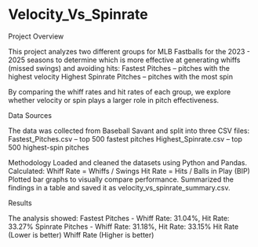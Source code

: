 # Velocity_Vs_Spinrate
Project Overview

This project analyzes two different groups for MLB Fastballs for the 2023 - 2025 seasons to determine which is more effective at generating whiffs (missed swings) and avoiding hits:
	Fastest Pitches – pitches with the highest velocity
	Highest Spinrate Pitches – pitches with the most spin

By comparing the whiff rates and hit rates of each group, we explore whether velocity or spin plays a larger role in pitch effectiveness.

Data Sources

The data was collected from Baseball Savant and split into three CSV files:
	Fastest_Pitches.csv – top 500 fastest pitches
	Highest_Spinrate.csv – top 500 highest-spin pitches

Methodology
	Loaded and cleaned the datasets using Python and Pandas.
	  Calculated:
	    Whiff Rate = Whiffs / Swings
      Hit Rate = Hits / Balls in Play (BIP)
	Plotted bar graphs to visually compare performance.
	Summarized the findings in a table and saved it as velocity_vs_spinrate_summary.csv.

Results

The analysis showed:
	Fastest Pitches - Whiff Rate: 31.04%, Hit Rate: 33.27%
  Spinrate Pitches - Whiff Rate: 31.18%, Hit Rate: 33.15%
	  Hit Rate (Lower is better)
    Whiff Rate (Higher is better)
